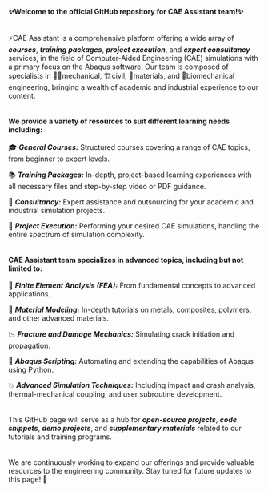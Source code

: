 **✨Welcome to the official GitHub repository for CAE Assistant team!✨**
<br>
<br>
<br>
⚡️CAE Assistant is a comprehensive platform offering a wide array of ***courses***, ***training packages***, ***project execution***, and ***expert consultancy*** services, in the field of Computer-Aided Engineering (CAE) simulations with a primary focus on the Abaqus software. Our team is composed of specialists in 🧑‍💻mechanical, 🏗️civil, 🔬materials, and 🧬biomechanical engineering, bringing a wealth of academic and industrial experience to our content. 
<br>
<br>
<br>
**We provide a variety of resources to suit different learning needs including:**
<br>
<br>
🎓 ***General Courses:*** Structured courses covering a range of CAE topics, from beginner to expert levels.

📚 ***Training Packages:*** In-depth, project-based learning experiences with all necessary files and step-by-step video or PDF guidance.

🤝 ***Consultancy:*** Expert assistance and outsourcing for your academic and industrial simulation projects.

🚀 ***Project Execution:*** Performing your desired CAE simulations, handling the entire spectrum of simulation complexity.
<br>
<br>
<br>
**CAE Assistant team specializes in advanced topics, including but not limited to:**
<br>
<br>
🔧 ***Finite Element Analysis (FEA):*** From fundamental concepts to advanced applications.

🧱 ***Material Modeling:*** In-depth tutorials on metals, composites, polymers, and other advanced materials.

📉 ***Fracture and Damage Mechanics:*** Simulating crack initiation and propagation.

📜 ***Abaqus Scripting:*** Automating and extending the capabilities of Abaqus using Python.

💥 ***Advanced Simulation Techniques:*** Including impact and crash analysis, thermal-mechanical coupling, and user subroutine development.
<br>
<br>
<br>
This GitHub page will serve as a hub for ***open-source projects***, ***code snippets***, ***demo projects***, and ***supplementary materials*** related to our tutorials and training programs.
<br>
<br>
<br>
We are continuously working to expand our offerings and provide valuable resources to the engineering community. Stay tuned for future updates to this page! 🌟
<br>
